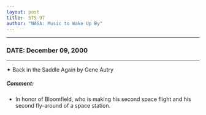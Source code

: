 ```yaml
---
layout: post
title:  STS-97
author: "NASA: Music to Wake Up By"
---
```


----
### DATE: December 09, 2000
----
✦ Back in the Saddle Again by Gene Autry

##### Comment:
* In honor of Bloomfield, who is making his second space flight and his second fly-around of a space station.
